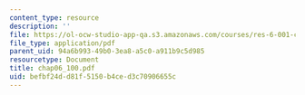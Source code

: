 ```yaml
---
content_type: resource
description: ''
file: https://ol-ocw-studio-app-qa.s3.amazonaws.com/courses/res-6-001-continuum-electromechanics-spring-2009/befbf24dd81f5150b4ced3c70906655c_chap06_100.pdf
file_type: application/pdf
parent_uid: 94a6b993-49b0-3ea8-a5c0-a911b9c5d985
resourcetype: Document
title: chap06_100.pdf
uid: befbf24d-d81f-5150-b4ce-d3c70906655c
---
```

